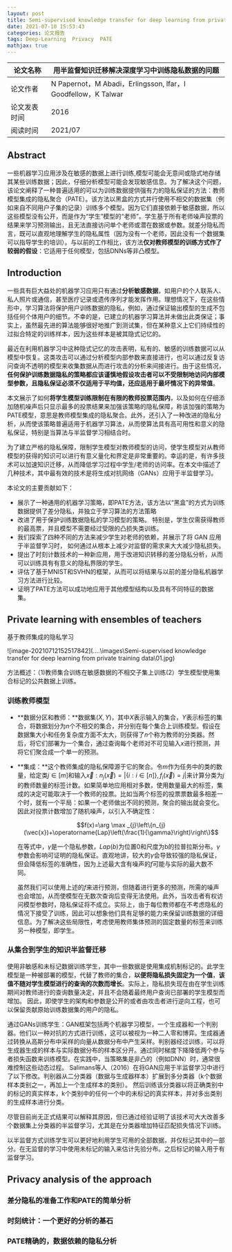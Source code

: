 ```yaml
---
layout: post
title: Semi-supervised knowledge transfer for deep learning from private training data
date: 2021-07-10 15:53:43
categories: 论文报告
tags: Deep-Learning  Privacy  PATE
mathjax: true
---
```

| 论文名称     | 用半监督知识迁移解决深度学习中训练隐私数据的问题             |
| ------------ | ------------------------------------------------------------ |
| 论文作者     | N Papernot，M Abadi，Erlingsson, lfar，I Goodfellow，K Talwar |
| 论文发表时间 | 2016                                                         |
| 阅读时间     | 2021/07                                                      |

## Abstract

一些机器学习应用涉及在敏感的数据上进行训练,模型可能会无意间或隐式地存储其某些训练数据；因此，仔细分析模型可能会发现敏感信息。为了解决这个问题，该论文阐释了一种普遍适用的可以为训练数据提供强有力的隐私保证的方法：教师模型集成的隐私聚合（PATE）。该方法以黑盒的方式并行使用不相交的数据集（例如来自不同用户子集的记录）训练多个模型。因为它们直接依赖于敏感数据，所以这些模型没有公开，而是作为“学生”模型的“老师”。学生基于所有老师噪声投票的结果来学习预测输出，且无法直接访问单个老师或潜在数据或参数。就差分隐私而言，既可以直观地理解学生的隐私属性（因为没有一个老师，因此没有一个数据集可以指导学生的培训）。与以前的工作相比，该方法**仅对教师模型的训练方式作了较弱的假设**：它适用于任何模型，包括DNNs等非凸模型。











## Introduction

一些具有巨大益处的机器学习应用只有通过**分析敏感数据**，如用户的个人联系人、私人照片或通信，甚至医疗记录或遗传序列才能发挥作用。理想情况下，在这些情形中，学习算法将保护用户训练数据的隐私，例如，通过保证输出模型的生成不包括任何个体用户的细节。不幸的是，已建立的机器学习算法并未做出此类保证；事实上，虽然最先进的算法能够很好地推广到测试集，但在某种意义上它们持续性的过拟合特定的训练样本，因为这些样本是被其隐式记忆的。

 最近在利用机器学习中这种隐式记忆的攻击表明，私有的、敏感的训练数据可以从模型中恢复。这类攻击可以通过分析模型内部参数来直接进行，也可以通过反复访问查询不透明的模型来收集数据从而进行攻击的分析来间接进行。由于这些情况，**任何保护训练数据隐私的策略都应该谨慎地假设攻击者可以不受限制地访问内部模型参数，且隐私保证必须不仅适用于平均值，还应适用于最坏情况下的异常值**。

本文展示了如何**将学生模型训练限制在有限的教师投票范围内**，以及如何在仔细添加随机噪声后只显示最多的投票结果来加强该策略的隐私保障，称该加强的策略为PATE模型，意思是教师模型集成的隐私聚合。此外，还引入了一种改进的隐私分析，从而使该策略普遍适用于机器学习算法，从而使算法具有高可用性和意义的隐私保证，特别是当算法与半监督学习相结合时。

为了建立严格的隐私保障，限制学生模型对教师模型的访问，使学生模型对从教师模型的获得的知识可以进行有意义量化和界定是非常重要的。幸运的是，有许多技术可以加速知识迁移，从而降低学习过程中学生/老师的访问率。在本文中描述了几种技术，其中最有效的技术是将生成对抗网络（GANs）应用于半监督学习。

本论文的主要贡献如下：

- 展示了一种通用的机器学习策略，即PATE方法，该方法以“黑盒”的方式为训练数据提供了差分隐私，并独立于学习算法的方法策略
- 改进了用于保护训练数据隐私的学习模型的策略。 特别是，学生仅需获得教师的最高票，并且模型不需要经过受限的凸损失类训练。
- 我们探索了四种不同的方法来减少学生对老师的依赖，并展示了将 GAN 应用于半监督学习时， 如何通过从根本上减少对监督的需求来大大减少隐私损失。
- 提出了时刻计数技术的一种新应用，用于改进知识转移的差分隐私分析，从而可以训练具有有意义的隐私界限的学生。
- 评估了基于MNIST和SVHN的框架，从而可以将结果与以前的差分隐私机器学习方法进行比较。
- 证明了PATE方法可以成功地应用于其他模型结构以及具有不同特征的数据集。

## Private learning with ensembles of teachers

基于教师集成的隐私学习

![image-20210712152517842](..\..\images\Semi-supervised knowledge transfer for deep learning from private training data\01.jpg)

方法概述：（1)教师集合训练在敏感数据的不相交子集上训练(2）学生模型使用集合标记的公共数据上训练。

### 训练教师模型

- **数据分区和教师：**数据集$(X,Y)$，其中$X$表示输入的集合，$Y$表示标签的集合，将数据划分为$n$个不相交的集合，并分别在每个集合上训练模型。假设在数据集大小和任务复杂度方面不太大，则获得了$n$个称为教师的分类器。然后，将它们部署为一个集合，通过查询每个老师对不可见输入$x$进行预测，并将它们聚合成一个单一的预测。

- **集成：**这个教师集成的隐私保障源于它的聚合。令$m$作为任务中的类的数量，给定类$j\in [m]$和输入$\vec{x}: n_{j}(\vec{x})=\left|\{i: i \in[n]\}, f_{i}(\vec{x})=j\right|$来计算分类为$j$的教师数量的标签计数。如果简单地应用相对多数，使用数量最大的标签，集成的决定可能取决于一个教师的投票。比如当两个标签的投票票数最多相差一个时，就有一个平局：如果一个老师做出不同的预测，聚合的输出就会变化。因此对投票计数增加了随机噪声，以引入不确定性：

  $$f(x)=\arg \max _{j}\left\{n_{j}(\vec{x})+\operatorname{Lap}\left(\frac{1}{\gamma}\right)\right\}$$

  在等式中，$\gamma$是一个隐私参数，$Lap(b)$为位置0和尺度为b的拉普拉斯分布。$\gamma$参数会影响可证明的隐私保证。直观地讲，较大的$\gamma$会导致较强的隐私保证，但会降低标签的准确性，因为上述最大含有噪声的$f$可能与实际的最大数不同。

  虽然我们可以使用上述的$f$来进行预测，但随着进行更多的预测，所需的噪声也会增加，从而使模型在无数次查询后变得无法使用。此外，当攻击者有权访问模型参数时，隐私保证将不成立。实际上，由于每位教师都在不考虑隐私的情况下接受了训练，因此可以想象他们具有足够的能力来保留训练数据的详细信息。为了解决这些局限性，考虑使用教师集体预测的固定数量的标签来训练另一种模型，即学生。

### 从集合到学生的知识半监督迁移

使用非敏感和未标记数据训练学生，其中一些数据是使用集成机制标记的。此学生模型是一种被部署的模型，代替了教师的集合，**以便将隐私损失固定为一个值**，**该值不随对学生模型进行的查询的次数而增长**。实际上，隐私损失现在由在学生训练期间对教师进行的查询数量决定，并且不会随着最终用户查询已部署的学生模型而增加。 因此，即使学生的架构和参数是公开的或者由攻击者进行逆向工程，也可以保留贡献原始训练数据集的用户的隐私。

通过GANs训练学生：GAN框架包括两个机器学习模型，一个生成器和一个判别器。他们以一种对抗的方式进行训练，这可以被视为一种二人零和博弈。生成器通过转换从高斯分布中采样的向量从数据分布中产生采样。判别器经过训练，可以将生成器生成的样本与实际数据分布的样本区分开。通过同时梯度下降降低两个参与者损失函数来训练模型。在实践中，当策略集是非凸的（例如DNN）时，通常很难控制这些动态过程。 Salimans等人（2016）在将GAN应用于半监督学习中进行了以下修改。判别器从二分类器（数据与生成器样本）扩展到多分类器（k个数据样本类别之一，再加上一个生成样本的类别）。 然后训练该分类器以将正确类别中的标记的真实样本，k个类别中的任何一个中的未标记的真实样本，并对多出类别的生成样本进行分类。

尽管目前尚无正式结果可以解释其原因，但已通过经验证明了该技术可大大改善多个数据集上分类器的半监督学习，尤其是在分类器增加特征匹配损失情况下训练。

以半监督方式训练学生可以更好地利用学生可用的全部数据，并仅标记其中的一部分。在无监督的学习中使用未标记的输入来估计先验分布。之后标记的输入用于有监督学习。

## Privacy analysis of the approach 

### 差分隐私的准备工作和PATE的简单分析

### 时刻统计：一个更好的分析的基石

### PATE精确的，数据依赖的隐私分析